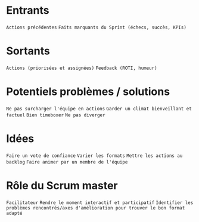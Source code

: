 # Entrants

`Actions précédentes`
`Faits marquants du Sprint (échecs, succès, KPIs)`

# Sortants

`Actions (priorisées et assignées)`
`Feedback (ROTI, humeur)`

# Potentiels problèmes / solutions

`Ne pas surcharger l'équipe en actions`
`Garder un climat bienveillant et factuel`
`Bien timeboxer`
`Ne pas diverger`

# Idées

`Faire un vote de confiance`
`Varier les formats`
`Mettre les actions au backlog`
`Faire animer par un membre de l'équipe`

# Rôle du Scrum master
 
`Facilitateur`
`Rendre le moment interactif et participatif`
`Identifier les problèmes rencontrés/axes d'amélioration pour trouver le bon format adapté`